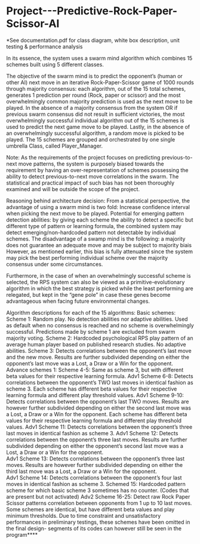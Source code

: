 # Project---Predictive-Rock-Paper-Scissor-AI

*See documentation.pdf for class diagram, white box description, unit testing & performance analysis

In its essence, the system uses a swarm mind algorithm which combines 15 schemes built using 5 different classes.

The objective of the swarm mind is to predict the opponent’s (human or other AI) next move in an iterative Rock-Paper-Scissor game of 1000 rounds through majority consensus: each algorithm, out of the 15 total schemes, generates 1 prediction per round (Rock, paper or scissor) and the most overwhelmingly common majority prediction is used as the next move to be played. In the absence of a majority consensus from the system OR if previous swarm consensus did not result in sufficient victories, the most overwhelmingly successful individual algorithm out of the 15 schemes is used to predict the next game move to be played. Lastly, in the absence of an overwhelmingly successful algorithm, a random move is picked to be played. The 15 schemes are grouped and orchestrated by one single umbrella Class, called Player_Manager. 

Note: As the requirements of the project focuses on predicting previous-to-next move patterns, the system is purposely biased towards the requirement by having an over-representation of schemes possessing the ability to detect previous-to-next move correlations in the swarm. The statistical and practical impact of such bias has not been thoroughly examined and will be outside the scope of the project.   

Reasoning behind architecture decision:
From a statistical perspective, the advantage of using a swarm mind is two fold:
Increase confidence interval when picking the next move to be played.
Potential for emerging pattern detection abilities: by giving each scheme the ability to detect a specific but different type of pattern or learning formula, the combined system may detect emerging/non-hardcoded pattern not detectable by individual schemes.
The disadvantage of a swamp mind is the following:
a majority does not guarantee an adequate move and may be subject to majority biais
However, as mentioned earlier, this bias is fully attenuated since the system may pick the best performing individual scheme over the majority consensus under some circumstances.

Furthermore, in the case of when an overwhelmingly successful scheme is selected, the RPS system can also be viewed as a primitive-evolutionary algorithm in which the best strategy is picked while the least performing are relegated, but kept in the “gene pole” in case these genes become advantageous when facing future environmental changes.
 
Algorithm descriptions for each of the 15 algorithms:
Basic schemes:
Scheme 1: Random play. No detection abilities nor adaptive abilities. Used as default when no consensus is reached and no scheme is overwhelmingly successful. Predictions made by scheme 1 are excluded from swarm majority voting.
Scheme 2: Hardcoded psychological RPS play pattern of an average human player based on published research studies.  No adaptive abilities. 
Scheme 3: Detects correlations between the opponent’s last move and the new move. Results are further subdivided depending on either the opponent’s last move was a Lost, a Draw or a Win for the opponent.  
Advance schemes 1:
Scheme 4-5: Same as scheme 3, but with different beta values for their respective learning formula.
Adv1 Scheme 6-8: Detects correlations between the opponent’s TWO last moves in identical fashion as scheme 3. Each scheme has different beta values for their respective learning formula and different play threshold values.
Adv1 Scheme 9-10: Detects correlations between the opponent’s last TWO moves. Results are however further subdivided depending on either the second last move was a Lost, a Draw or a Win for the opponent.   Each scheme has different beta values for their respective learning formula and different play threshold values.
Adv1 Scheme 11: Detects correlations between the opponent’s three last moves in identical fashion as scheme 3.
Adv1 Scheme 12: Detects correlations between the opponent’s three last moves. Results are further subdivided depending on either the opponent’s second last move was a Lost, a Draw or a Win for the opponent.  
Adv1 Scheme 13: Detects correlations between the opponent’s three last moves. Results are however further subdivided depending on either the third last move was a Lost, a Draw or a Win for the opponent.  
Adv1 Scheme 14: Detects correlations between the opponent’s four last moves in identical fashion as scheme 3.
Schemed 15: Hardcoded pattern scheme for which basic scheme 3 sometimes has no counter. 
(Codes that are present but not activated) Adv2 Scheme 16-25: Detect raw Rock Paper Scissor patterns correlation between opponents from 1 up to 10 last moves. Some schemes are identical, but have different beta values and play minimum thresholds. Due to time constraint and unsatisfactory performances in preliminary testings, these schemes have been omitted in the final design- segments of its codes can however still be seen in the program****
